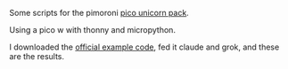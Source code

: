 Some scripts for the pimoroni [pico unicorn pack](https://shop.pimoroni.com/products/pico-unicorn-pack?variant=32369501306963).

Using a pico w with thonny and micropython.

I downloaded the [official example code](https://learn.pimoroni.com/article/getting-started-with-pico#locating-and-running-our-examples), fed it claude and grok, and these are the results.